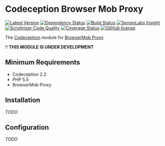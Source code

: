 # Codeception Browser Mob Proxy

[![Latest Version](https://img.shields.io/packagist/v/edno/codeception-browsermob.svg?style=flat-square)](https://packagist.org/packages/edno/codeception-browsermob)
[![Dependency Status](https://www.versioneye.com/user/projects/577d5f3991aab50034283ef2/badge.svg?style=flat-square)](https://www.versioneye.com/user/projects/577d5f3991aab50034283ef2)
[![Build Status](https://img.shields.io/travis/edno/codeception-browsermob.svg?style=flat-square)](https://travis-ci.org/edno/codeception-browsermob)
[![SensioLabs Insight](https://img.shields.io/sensiolabs/i/8c19ed7d-40e6-41ce-b9c7-fb2a87096103.svg?style=flat-square)](https://insight.sensiolabs.com/projects/8c19ed7d-40e6-41ce-b9c7-fb2a87096103)
[![Scrutinizer Code Quality](https://img.shields.io/scrutinizer/g/edno/codeception-browsermob.svg?style=flat-square)](https://scrutinizer-ci.com/g/edno/codeception-browsermob/?branch=master)
[![Coverage Status](https://img.shields.io/coveralls/edno/codeception-browsermob.svg?style=flat-square)](https://coveralls.io/github/edno/codeception-browsermob?branch=master)
[![GitHub license](https://img.shields.io/badge/license-MIT-blue.svg?style=flat-square)](https://raw.githubusercontent.com/edno/codeception-secureshell/master/LICENSE)

The [Codeception](http://codeception.com/) module for [BrowserMob Proxy](http://bmp.lightbody.net/)

:bangbang: **THIS MODULE IS UNDER DEVELOPMENT**

## Minimum Requirements
- Codeception 2.2
- PHP 5.5
- BrowserMob Proxy

## Installation
*TODO*


## Configuration
*TODO*
